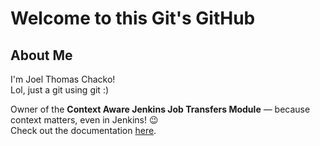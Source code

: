 # Welcome to this Git's GitHub

## About Me

I'm Joel Thomas Chacko!  
Lol, just a git using git :)

Owner of the **Context Aware Jenkins Job Transfers Module** — because context matters, even in Jenkins! 😉  
Check out the documentation [here](https://context-aware-jenkins-transfers-documentation.readthedocs.io/en/latest/index.html#).
